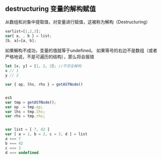 ## destructuring 变量的解构赋值 ##

从数组和对象中提取值，对变量进行赋值，这被称为解构（Destructuring）

```js
varlist=[1,2,3];
var[ a, , b ] = list;
[b, a]=[a, b];

```
如果解构不成功，变量的值就等于undefined。
如果等号的右边不是数组（或者严格地说，不是可遍历的结构），那么将会报错

```js
let [x, y] = [1, 2, 3]; //不完全解构
x // 1
y // 2
```

```js
var { op, lhs, rhs } = getASTNode()


es5 
var tmp = getASTNode();
var op  = tmp.op;
var lhs = tmp.lhs;
var rhs = tmp.rhs;


var list = [ 7, 42 ]
var [ a = 1, b = 2, c = 3, d ] = list
a === 7
b === 42
c === 3
d === undefined


```